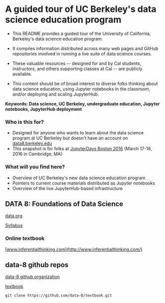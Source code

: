 # A guided tour of UC Berkeley's data science education program

* This README provides a guided tour of the University of California, Berkeley's data science education program.

* It compiles information distributed across many web pages and GitHub repositories involved in running a live suite of data science courses.

* These valuable resources -- designed for and by Cal students, instructors, and others supporting classes at Cal -- are publicly available.

* This content should be of broad interest to diverse folks thinking about data science education, using Jupyter notebooks in the classroom, and/or deploying and scaling JupyterHub.

**Keywords: Data science, UC Berkeley, undergraduate education, Jupyter notebooks, JupyterHub deployment**

### Who is this for?
* Designed for anyone who wants to learn about the data science program at UC Berkeley but doesn't have an account on [data8.berkeley.edu](https://data8.berkeley.edu/)
* This snapshot is for folks at [JupyterDays Boston 2016](http://blog.jupyter.org/2016/02/16/jupyterdays-boston-2016/) (March 17-18, 2016 in Cambridge, MA)

### What will you find here?
* Overview of UC Berkeley's new data science education program
* Pointers to current course materials distributed as Jupyter notebooks
* Overview of the live JupyterHub-based infrastructure 

## DATA 8: Foundations of Data Science

[data.org](https://data-8.appspot.com/sp16/course)

[Syllabus](https://data-8.appspot.com/sp16/course)

### Online textbook

[www.inferentialthinking.com](http://www.inferentialthinking.com/)

## data-8 github repos

[data-8 github organization](https://github.com/data-8)

[textbook](https://github.com/data-8/textbook)

    git clone https://github.com/data-8/textbook.git
